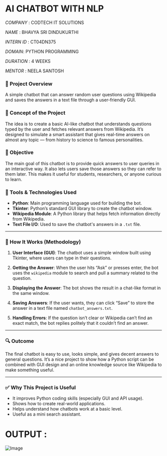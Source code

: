 # AI CHATBOT WITH NLP

*COMPANY* : CODTECH IT SOLUTIONS

*NAME* : BHAVYA SRI DINDUKURTHI

*INTERN ID* : CT04DN375

*DOMAIN*: PYTHON PROGRAMMING

*DURATION* : 4 WEEKS

*MENTOR* : NEELA SANTOSH

### 📌 Project Overview

A simple chatbot that can answer random user questions using Wikipedia and saves the answers in a text file through a user-friendly GUI.

### 🧠 Concept of the Project

The idea is to create a basic AI-like chatbot that understands questions typed by the user and fetches relevant answers from Wikipedia. It’s designed to simulate a smart assistant that gives real-time answers on almost any topic — from history to science to famous personalities.


### 🎯 Objective

The main goal of this chatbot is to provide quick answers to user queries in an interactive way. It also lets users save those answers so they can refer to them later. This makes it useful for students, researchers, or anyone curious to learn.


### 🧰 Tools & Technologies Used

* **Python**: Main programming language used for building the bot.
* **Tkinter**: Python’s standard GUI library to create the chatbot window.
* **Wikipedia Module**: A Python library that helps fetch information directly from Wikipedia.
* **Text File I/O**: Used to save the chatbot's answers in a `.txt` file.

---

### 🧪 How It Works (Methodology)

1. **User Interface (GUI)**:
   The chatbot uses a simple window built using Tkinter, where users can type in their questions.

2. **Getting the Answer**:
   When the user hits “Ask” or presses enter, the bot uses the `wikipedia` module to search and pull a summary related to the question.

3. **Displaying the Answer**:
   The bot shows the result in a chat-like format in the same window.

4. **Saving Answers**:
   If the user wants, they can click “Save” to store the answer in a text file named `chatbot_answers.txt`.

5. **Handling Errors**:
   If the question isn’t clear or Wikipedia can’t find an exact match, the bot replies politely that it couldn’t find an answer.

---

### 🔍 Outcome

The final chatbot is easy to use, looks simple, and gives decent answers to general questions. It’s a nice project to show how a Python script can be combined with GUI design and an online knowledge source like Wikipedia to make something useful.

---

### ✅ Why This Project is Useful

* It improves Python coding skills (especially GUI and API usage).
* Shows how to create real-world applications.
* Helps understand how chatbots work at a basic level.
* Useful as a mini search assistant.

# OUTPUT :
![Image](https://github.com/user-attachments/assets/24810fc2-b5db-45a9-81a2-6ecac17091cb)


